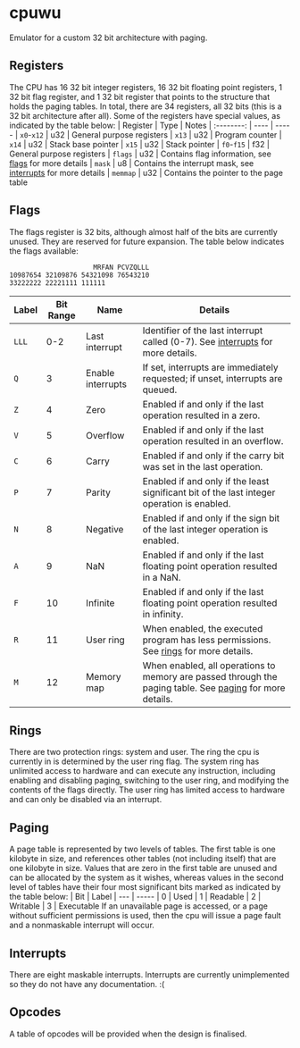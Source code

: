 # cpuwu
Emulator for a custom 32 bit architecture with paging.

## Registers
The CPU has 16 32 bit integer registers, 16 32 bit floating point registers, 1 32 bit flag register, and 1 32 bit register that points to the structure that holds the paging tables. In total, there are 34 registers, all 32 bits (this is a 32 bit architecture after all). Some of the registers have special values, as indicated by the table below:
| Register   | Type | Notes
| :--------: | ---- | -----
| `x0`-`x12` | u32  | General purpose registers
| `x13`      | u32  | Program counter
| `x14`      | u32  | Stack base pointer
| `x15`      | u32  | Stack pointer
| `f0`-`f15` | f32  | General purpose registers
| `flags`    | u32  | Contains flag information, see [flags](#flags) for more details
| `mask`     | u8   | Contains the interrupt mask, see [interrupts](#interrupts) for more details
| `memmap`   | u32  | Contains the pointer to the page table

## Flags
The flags register is 32 bits, although almost half of the bits are currently unused. They are reserved for future expansion. The table below indicates the flags available:
```
                     MRFAN PCVZQLLL
10987654 32109876 54321098 76543210
33222222 22221111 111111
```
| Label      | Bit Range | Name              | Details
| ---------- | --------- | --------------    | -------
| `LLL`      | 0-2       | Last interrupt    | Identifier of the last interrupt called (0-7). See [interrupts](#interrupts) for more details.
| `Q`        | 3         | Enable interrupts | If set, interrupts are immediately requested; if unset, interrupts are queued.
| `Z`        | 4         | Zero              | Enabled if and only if the last operation resulted in a zero.
| `V`        | 5         | Overflow          | Enabled if and only if the last operation resulted in an overflow.
| `C`        | 6         | Carry             | Enabled if and only if the carry bit was set in the last operation. 
| `P`        | 7         | Parity            | Enabled if and only if the least significant bit of the last integer operation is enabled.
| `N`        | 8         | Negative          | Enabled if and only if the sign bit of the last integer operation is enabled.
| `A`        | 9         | NaN               | Enabled if and only if the last floating point operation resulted in a NaN.
| `F`        | 10        | Infinite          | Enabled if and only if the last floating point operation resulted in infinity.
| `R`        | 11        | User ring         | When enabled, the executed program has less permissions. See [rings](#rings) for more details.
| `M`        | 12        | Memory map        | When enabled, all operations to memory are passed through the paging table. See [paging](#paging) for more details.

## Rings
There are two protection rings: system and user. The ring the cpu is currently in is determined by the user ring flag. The system ring has unlimited access to hardware and can execute any instruction, including enabling and disabling paging, switching to the user ring, and modifying the contents of the flags directly. The user ring has limited access to hardware and can only be disabled via an interrupt.

## Paging
A page table is represented by two levels of tables. The first table is one kilobyte in size, and references other tables (not including itself) that are one kilobyte in size. Values that are zero in the first table are unused and can be allocated by the system as it wishes, whereas values in the second level of tables have their four most significant bits marked as indicated by the table below:
| Bit | Label
| --- | -----
| 0   | Used
| 1   | Readable
| 2   | Writable
| 3   | Executable
If an unavailable page is accessed, or a page without sufficient permissions is used, then the cpu will issue a page fault and a nonmaskable interrupt will occur.

## Interrupts
There are eight maskable interrupts. Interrupts are currently unimplemented so they do not have any documentation. :(

## Opcodes
A table of opcodes will be provided when the design is finalised.
